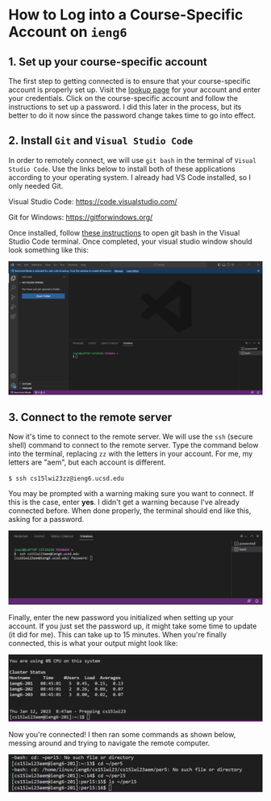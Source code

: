 # How to Log into a Course-Specific Account on `ieng6`

## 1. Set up your course-specific account
The first step to getting connected is to ensure that your course-specific account is properly set up. Visit the [lookup page](https://sdacs.ucsd.edu/~icc/index.php) for your account and enter your credentials. Click on the course-specific account and follow the instructions to set up a password. I did this later in the process, but its better to do it now since the password change takes time to go into effect.

## 2. Install `Git` and `Visual Studio Code`
In order to remotely connect, we will use `git bash` in the terminal of `Visual Studio Code`. Use the links below to install both of these applications according to your operating system. I already had VS Code installed, so I only needed Git. 

Visual Studio Code: https://code.visualstudio.com/

Git for Windows: https://gitforwindows.org/

Once installed, follow [these instructions](https://stackoverflow.com/a/50527994) to open git bash in the Visual Studio Code terminal. Once completed, your visual studio window should look something like this:

![Image](Screenshot_20230112_092822.png)

## 3. Connect to the remote server
Now it's time to connect to the remote server. We will use the `ssh` (secure shell) command to connect to the remote server. Type the command below into the terminal, replacing `zz` with the letters in your account. For me, my letters are "aem", but each account is different.

`$ ssh cs15lwi23zz@ieng6.ucsd.edu`

You may be prompted with a warning making sure you want to connect. If this is the case, enter **yes**. I didn't get a warning because I've already connected before. When done properly, the terminal should end like this, asking for a password.

![Image](Screenshot_20230112_094241.png)

Finally, enter the new password you initialized when setting up your account. If you just set the password up, it might take some time to update (it did for me). This can take up to 15 minutes. When you're finally connected, this is what your output might look like:

![Image](Screenshot_20230112_084834.png)

Now you're connected! I then ran some commands as shown below, messing around and trying to navigate the remote computer. 

![Image](Screenshot_20230112_085236.png)

